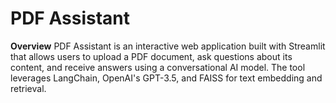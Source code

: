 # PDF Assistant
**Overview**
PDF Assistant is an interactive web application built with Streamlit that allows users to upload a PDF document, ask questions about its content, and receive answers using a conversational AI model. The tool leverages LangChain, OpenAI's GPT-3.5, and FAISS for text embedding and retrieval.
